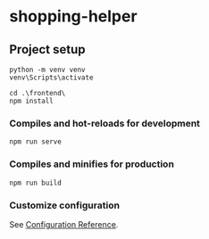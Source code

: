 # shopping-helper

## Project setup
```
python -m venv venv
venv\Scripts\activate

cd .\frontend\
npm install
```

### Compiles and hot-reloads for development
```
npm run serve
```

### Compiles and minifies for production
```
npm run build
```

### Customize configuration
See [Configuration Reference](https://cli.vuejs.org/config/).
